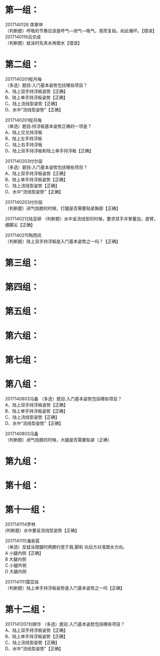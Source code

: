 # 第一组：
2017140126 席章坤  
（判断题）呼吸的节奏应该是呼气—闭气—吸气，周而复始，如此循环。【错误】
2017140116吕京成  
（判断题）蛙泳时先夹水再蹬水【错误】
# 第二组：
2017140201程月梅  
（多选）题目:入门基本姿势包括哪些项目？  
A、陆上双手持浮板姿势【正确】  
B、陆上单手持浮板姿势【正确】  
C、陆上流线型姿势【正确】  
D、水中“流线型姿势”【正确】

2017140201程月梅  
（单选）题目:持浮板基本姿势正确的一项是？    
A、陆上交叉持浮板  
B、陆上左手持浮板  
C、陆上右手持浮板  
D、陆上双手持浮板和陆上单手持浮板【正确】

2017140203付尔丽  
（多选）题目:入门基本姿势包括哪些项目？    
A、陆上双手持浮板姿势【正确】  
B、陆上单手持浮板姿势【正确】   
C、陆上流线型姿势【正确】   
D、水中“流线型姿势”【正确】  

2017140203付尔丽  
（判断题）闭气抱膝的时候，打腿是否需要贴紧胸部【正确】


2017140212陆亚婷
（判断题）水中呈流线型的时候，要求双手并掌叠加，直臂，绷脚尖【正确】

2017140215陶西凤  
（判断题）陆上双手持浮板是入门基本姿势之一吗？【正确】  

# 第三组：

# 第四组：
# 第五组：
# 第六组：
# 第七组：
# 第八组：
2017140803冯鑫 
（多选）题目:入门基本姿势包括哪些项目？  
A、陆上双手持浮板姿势【正确】  
B、陆上单手持浮板姿势【正确】  
C、陆上流线型姿势【正确】  
D、水中“流线型姿势”【正确】

2017140803冯鑫  
（判断题）闭气抱膝的时候，大腿是否需要贴紧（正确）
# 第九组：
# 第十组：
# 第十一组：

2017141114罗林  
(判断题）水中要呈流线型姿势【正确】  

2017141115潘泉霖  
（单选）反蛙泳蹬腿时两膝约宽于肩,脚和   向后方对准蹬水方向。  
A 小腿内侧【正确】  
B 大腿内侧  
C 小腿外侧  
D 大腿内侧  

2017141111雷蕊铭  
（判断题）陆上单手持浮板姿势是入门基本姿势之一吗【正确】  


# 第十二组：
2017141207刘穆华
（多选）题目:入门基本姿势包括哪些项目？  
A、陆上双手持浮板姿势【正确】  
B、陆上单手持浮板姿势【正确】  
C、陆上流线型姿势【正确】  
D、水中“流线型姿势”【正确】
